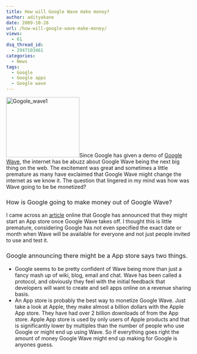 ```yaml
---
title: How will Google Wave make money?
author: adityakane
date: 2009-10-28
url: /how-will-google-wave-make-money/
views:
  - 61
dsq_thread_id:
  - 2947103461
categories:
  - News
tags:
  - Google
  - Google apps
  - Google wave
---
```

<img class="size-full  alignleft wp-image-52031" src="http://cdn.devilsworkshop.org/files/2009/09/Gogole_wave1.JPG" alt="Gogole_wave1" width="198" height="162" />Since Google has given a demo of [Google Wave][1], the internet has be abuzz about Google Wave being the next big thing on the web. The excitement was great and sometimes a little premature as many have exclaimed that Google Wave might change the internet as we know it. The question that lingered in my mind was how was Wave going to be be monetized?

### <span style="font-weight: normal">How is Google going to make money out of Google Wave?</span>

I came across an <a href="http://mashable.com/2009/10/27/google-wave-app-store/" onclick="_gaq.push(['_trackEvent', 'outbound-article', 'http://mashable.com/2009/10/27/google-wave-app-store/', 'article']);" >article</a> online that Google has announced that they might start an App store once Google Wave takes off. I thought this is little premature, considering Google has not even specified the exact date or month when Wave will be available for everyone and not just people invited to use and test it.

### <span style="font-weight: normal">Google announcing there might be a App store says two things.</span>

  * Google seems to be pretty confident of Wave being more than just a fancy mash up of wiki, blog, email and chat. Wave has been called a protocol, and obviously they feel with the initial feedback that developers will want to create and sell apps online on a revenue sharing basis.
  * An App store is probably the best way to monetize Google Wave. Just take a look at Apple, they make almost a billion dollars with the Apple App store. They have had over 2 billion downloads of from the App store. Apple App store is used by only users of Apple products and that is significantly lower by multiples than the number of people who use Google or might end up using Wave. So if everything goes right the amount of money Google Wave might end up making for Google is anyones guess.

 [1]: http://devilsworkshop.org/will-the-internet-be-taken-swept-over-by-google-wave/
